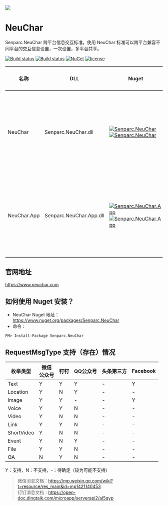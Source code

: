 <img src="https://sdk.weixin.senparc.com/images/senparc-logo-500.jpg" />

# NeuChar

Senparc.NeuChar 跨平台信息交互标准。使用 NeuChar 标准可以跨平台兼容不同平台的交互信息设置，一次设置，多平台共享。

[![Build status](https://mysenparc.visualstudio.com/Senparc%20SDK/_apis/build/status/NeuChar/Senparc.NeuCHar-%20CI)](https://mysenparc.visualstudio.com/Senparc%20SDK/_build/latest?definitionId=14)
[![Build status](https://ci.appveyor.com/api/projects/status/pwat2w0c5cykesi5/branch/master?svg=true)](https://ci.appveyor.com/project/JeffreySu/neuchar/branch/master)
[![NuGet](https://img.shields.io/nuget/dt/Senparc.NeuChar.svg)](https://www.nuget.org/packages/Senparc.NeuChar)
[![license](https://img.shields.io/github/license/Senparc/NeuChar.svg)](http://www.apache.org/licenses/LICENSE-2.0)


| 名称    |        DLL          |  Nuget                                                                                | 支持 .NET 版本 
|---------|---------------------|---------------------------------------------------------------------------------------|--------------------------------------
| NeuChar | Senparc.NeuChar.dll   | [![Senparc.NeuChar][1.1]][1.2]    [![Senparc.NeuChar][nuget-img-base]][nuget-url-base]  |  ![.NET 3.5][net35Y]    ![.NET 4.0][net40Y]   ![.NET 4.5][net45Y]    ![.NET Core 2.0][core20Y]
| NeuChar.App | Senparc.NeuChar.App.dll   | [![Senparc.NeuChar.App][2.1]][2.2]    [![Senparc.NeuChar.App][nuget-img-base-app]][nuget-url-base-app]  |  ![.NET 3.5][net35Y]    ![.NET 4.0][net40Y]   ![.NET 4.5][net45Y]    ![.NET Core 2.0][core20Y]


[1.1]: https://img.shields.io/nuget/v/Senparc.NeuChar.svg?style=flat
[1.2]: https://www.nuget.org/packages/Senparc.NeuChar
[2.1]: https://img.shields.io/nuget/v/Senparc.NeuChar.App.svg?style=flat
[2.2]: https://www.nuget.org/packages/Senparc.NeuChar.App

[net35Y]: https://img.shields.io/badge/3.5-Y-brightgreen.svg
[net35N]: https://img.shields.io/badge/3.5-N-lightgrey.svg
[net40Y]: https://img.shields.io/badge/4.0-Y-brightgreen.svg
[net40N]: https://img.shields.io/badge/4.0-N-lightgrey.svg
[net40N-]: https://img.shields.io/badge/4.0----lightgrey.svg
[net45Y]: https://img.shields.io/badge/4.5-Y-brightgreen.svg
[net45N]: https://img.shields.io/badge/4.5-N-lightgrey.svg
[net45N-]: https://img.shields.io/badge/4.5----lightgrey.svg
[net461Y]: https://img.shields.io/badge/4.6.1-Y-brightgreen.svg
[net461N]: https://img.shields.io/badge/4.6.1-N-lightgrey.svg
[coreY]: https://img.shields.io/badge/core-Y-brightgreen.svg
[coreN]: https://img.shields.io/badge/core-N-lightgrey.svg
[coreN-]: https://img.shields.io/badge/core----lightgrey.svg
[core20Y]: https://img.shields.io/badge/core2.x-Y-brightgreen.svg
[core20N]: https://img.shields.io/badge/core2.x-N-lightgrey.svg

[nuget-img-base]: https://img.shields.io/nuget/dt/Senparc.NeuChar.svg
[nuget-url-base]: https://www.nuget.org/packages/Senparc.NeuChar

[nuget-img-base-app]: https://img.shields.io/nuget/dt/Senparc.NeuChar.App.svg
[nuget-url-base-app]: https://www.nuget.org/packages/Senparc.NeuChar.App

## 官网地址

<a href="https://www.neuchar.com" target="_blank">https://www.neuchar.com</a>

## 如何使用 Nuget 安装？

* NeuChar Nuget 地址：https://www.nuget.org/packages/Senparc.NeuChar
* 命令：
```
PM> Install-Package Senparc.NeuChar
```

## RequestMsgType 支持（存在）情况

| 枚举类型        |   微信<br>公众号   |    钉钉    |    QQ公众号  |  头条第三方   |  Facebook  |   
|----------------|-------------------|------------|-------------|--------------|------------|
|  Text          |    Y              |      Y     |       Y     |       -      |      Y     |
|  Location      |    Y              |      N     |       Y     |       -      |      -     |
|  Image         |    Y              |      Y     |       -     |       -      |      Y     |
|  Voice         |    Y              |      Y     |       N     |       -      |      -     |
|  Video         |    Y              |      N     |       N     |       -      |      -     |
|  Link          |    Y              |      Y     |       N     |       -      |      -     |
|  ShortVideo    |    Y              |      N     |       N     |       -      |      -     |
|  Event         |    Y              |      N     |       Y     |       -      |      -     |
|  File          |    Y              |      Y     |       N     |       -      |      -     |
|  OA            |    N              |      Y     |       N     |       -      |      -     |

Y：支持，N：不支持，-：待确定（较为可能不支持）

> 微信消息文档：https://mp.weixin.qq.com/wiki?t=resource/res_main&id=mp1421140453<br>
> 钉钉消息文档：https://open-doc.dingtalk.com/microapp/serverapi2/al5qyp<br>
